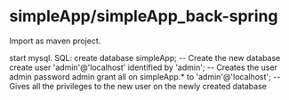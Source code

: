 # simpleApp/simpleApp_back-spring
Import as maven project.

start mysql.
SQL:
create database simpleApp; -- Create the new database
create user 'admin'@'localhost' identified by 'admin'; -- Creates the user admin password admin
grant all on simpleApp.* to 'admin'@'localhost'; -- Gives all the privileges to the new user on the newly created database

